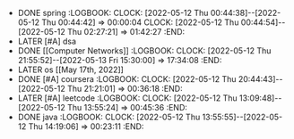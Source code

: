- DONE spring
  :LOGBOOK:
  CLOCK: [2022-05-12 Thu 00:44:38]--[2022-05-12 Thu 00:44:42] =>  00:00:04
  CLOCK: [2022-05-12 Thu 00:44:54]--[2022-05-12 Thu 02:27:21] =>  01:42:27
  :END:
- LATER [#A] dsa
- DONE [[Computer Networks]]
  :LOGBOOK:
  CLOCK: [2022-05-12 Thu 21:55:52]--[2022-05-13 Fri 15:30:00] =>  17:34:08
  :END:
- LATER os [[May 17th, 2022]]
- DONE [#A] coursera
  :LOGBOOK:
  CLOCK: [2022-05-12 Thu 20:44:43]--[2022-05-12 Thu 21:21:01] =>  00:36:18
  :END:
- LATER [#A] leetcode
  :LOGBOOK:
  CLOCK: [2022-05-12 Thu 13:09:48]--[2022-05-12 Thu 13:55:24] =>  00:45:36
  :END:
- DONE java
  :LOGBOOK:
  CLOCK: [2022-05-12 Thu 13:55:55]--[2022-05-12 Thu 14:19:06] =>  00:23:11
  :END: